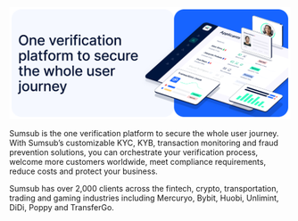 ![](https://github.com/SumSubstance/.github/blob/388e76b175be9640c0c0d489c0c2cbd8a8808108/profile/sumsub_banner.jpg)

Sumsub is the one verification platform to secure the whole user journey. With Sumsub’s customizable KYC, KYB, transaction monitoring and fraud prevention solutions, you can orchestrate your verification process, welcome more customers worldwide, meet compliance requirements, reduce costs and protect your business.

Sumsub has over 2,000 clients across the fintech, crypto, transportation, trading and gaming industries including Mercuryo, Bybit, Huobi, Unlimint, DiDi, Poppy and TransferGo. 
